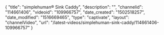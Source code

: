 {
    "title": "simplehuman&reg; Sink Caddy",
    "description": "",
    "channelid": "114661406",
    "videoid": "109966757",
    "date_created": "1502518257",
    "date_modified": "1516669465",
    "type": "captivate",
    "layout": "channelVideo",
    "url": "\/latest-videos\/simplehuman-sink-caddy\/114661406-109966757"
}